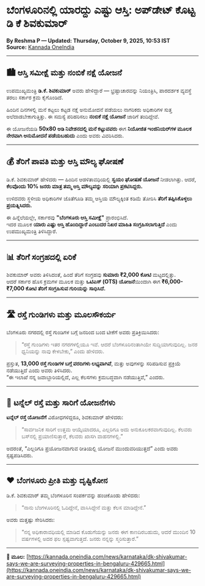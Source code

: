# ಬೆಂಗಳೂರಿನಲ್ಲಿ ಯಾರದ್ದು ಎಷ್ಟು ಆಸ್ತಿ: ಅಪ್‌ಡೇಟ್‌ ಕೊಟ್ಟ ಡಿ ಕೆ ಶಿವಕುಮಾರ್‌

**By Reshma P — Updated: Thursday, October 9, 2025, 10:53 IST**  
**Source:** [Kannada OneIndia](https://kannada.oneindia.com/news/karnataka/dk-shivakumar-says-we-are-surveying-properties-in-bengaluru-429665.html)

---

## 🏙️ ಆಸ್ತಿ ಸಮೀಕ್ಷೆ ಮತ್ತು ನಂಬಿಕೆ ನಕ್ಷೆ ಯೋಜನೆ

ಉಪಮುಖ್ಯಮಂತ್ರಿ **ಡಿ.ಕೆ. ಶಿವಕುಮಾರ್** ಅವರು ಹೇಳಿದ್ದಾರೆ — ಭ್ರಷ್ಟಾಚಾರವನ್ನು ನಿಯಂತ್ರಿಸಿ, ಪಾರದರ್ಶಕ ವ್ಯವಸ್ಥೆ ತರಲು ಸರ್ಕಾರ ಕ್ರಮ ಕೈಗೊಂಡಿದೆ.  

ಹಿಂದಿನ ದಿನಗಳಲ್ಲಿ ಮನೆ ಕಟ್ಟಲು ಕಟ್ಟಡ ನಕ್ಷೆ ಅನುಮೋದನೆ ಪಡೆಯಲು ನಾಗರಿಕರು ಅಧಿಕಾರಿಗಳ ಸುತ್ತ ಅಲೆದಾಡಬೇಕಾಗುತ್ತಿತ್ತು. ಈ ಸಮಸ್ಯೆ ಪರಿಹರಿಸಲು **ನಂಬಿಕೆ ನಕ್ಷೆ ಯೋಜನೆ** ಜಾರಿಗೆ ತಂದಿದ್ದೇವೆ.  

ಈ ಯೋಜನೆಯಡಿ **50x80 ಅಡಿ ನಿವೇಶನದಲ್ಲಿ ಮನೆ ಕಟ್ಟುವವರು** ಈಗ **ನಿಯೋಜಿತ ಇಂಜಿನಿಯರ್‌ಗಳ ಮೂಲಕ ನೇರವಾಗಿ ಅನುಮೋದನೆ ಪಡೆಯಬಹುದು** ಎಂದು ಅವರು ವಿವರಿಸಿದರು.

---

## 💰 ತೆರಿಗೆ ಪಾವತಿ ಮತ್ತು ಆಸ್ತಿ ಮೌಲ್ಯ ಘೋಷಣೆ

ಡಿ.ಕೆ. ಶಿವಕುಮಾರ್‌ ಹೇಳಿದರು — ಹಿಂದಿನ ಆಡಳಿತಾವಧಿಯಲ್ಲಿ **ಸ್ವಯಂ ಘೋಷಣೆ ಯೋಜನೆ** ನೀಡಲಾಗಿತ್ತು. ಆದರೆ, **ಕೆಲವೊಂದು 10% ಜನರು ಮಾತ್ರ ತಮ್ಮ ಆಸ್ತಿ ಮೌಲ್ಯವನ್ನು ಸರಿಯಾಗಿ ಪ್ರಕಟಿಸಿದ್ದರು.**  

ಉಳಿದವರು ಸ್ಥಳೀಯ ಅಧಿಕಾರಿಗಳ ಜೊತೆಗೂಡಿ ತಮ್ಮ ಆಸ್ತಿಯ ಮೌಲ್ಯಕ್ಕಿಂತ ಕಡಿಮೆ ತೋರಿಸಿ **ತೆರಿಗೆ ತಪ್ಪಿಸಿಕೊಳ್ಳಲು ಪ್ರಯತ್ನಿಸಿದರು.**

ಈ ಹಿನ್ನೆಲೆಯಲ್ಲೇ, ಸರ್ಕಾರವು **"ಬೆಂಗಳೂರು ಆಸ್ತಿ ಸಮೀಕ್ಷೆ"** ಪ್ರಾರಂಭಿಸಿದೆ.  
ಇದರ ಮೂಲಕ **ಯಾರು ಎಷ್ಟು ಆಸ್ತಿ ಹೊಂದಿದ್ದಾರೆ ಎಂಬುದರ ನಿಖರ ಮಾಹಿತಿ ಸಂಗ್ರಹಿಸಲಾಗುತ್ತಿದೆ** ಎಂದು ಉಪಮುಖ್ಯಮಂತ್ರಿ ತಿಳಿಸಿದ್ದಾರೆ.

---

## 📊 ತೆರಿಗೆ ಸಂಗ್ರಹದಲ್ಲಿ ಏರಿಕೆ

ಶಿವಕುಮಾರ್ ಅವರು ತಿಳಿಸಿದಂತೆ, ಹಿಂದೆ ತೆರಿಗೆ ಸಂಗ್ರಹವು **ಸುಮಾರು ₹2,000 ಕೋಟಿ** ಮಟ್ಟದಲ್ಲಿತ್ತು.  
ಆದರೆ ಸರ್ಕಾರ ಹೊಸ ಕ್ರಮಗಳ ಮೂಲಕ ಮತ್ತು **ಒಟಿಎಸ್ (OTS) ಯೋಜನೆ**ಯಿಂದಾಗಿ ಈಗ **₹6,000-₹7,000 ಕೋಟಿ ತೆರಿಗೆ ಸಂಗ್ರಹಿಸುವ ಗುರಿಯನ್ನು ಸಾಧಿಸಿದೆ.**

---

## 🛣️ ರಸ್ತೆ ಗುಂಡಿಗಳು ಮತ್ತು ಮೂಲಸೌಕರ್ಯ

ಬೆಂಗಳೂರು ನಗರದಲ್ಲಿ ರಸ್ತೆ ಗುಂಡಿಗಳ ಬಗ್ಗೆ ಜನರಿಂದ ಬಂದ ಟೀಕೆಗೆ ಅವರು ಪ್ರತಿಕ್ರಿಯಿಸಿದರು:  
> “ರಸ್ತೆ ಗುಂಡಿಗಳು ಇತರ ನಗರಗಳಲ್ಲಿಯೂ ಇವೆ. ಆದರೆ ಬೆಂಗಳೂರಿನಂತಾಗಿಯೇ ಸುದ್ದಿಯಾಗುವುದಿಲ್ಲ. ಜನರ ಧ್ವನಿಯನ್ನು ನಾವು ಕೇಳಬೇಕು,” ಎಂದು ಹೇಳಿದರು.

ಪ್ರಸ್ತುತ, **13,000 ರಸ್ತೆ ಗುಂಡಿಗಳ ಬಗ್ಗೆ ವರದಿಗಳು ಲಭ್ಯವಾಗಿವೆ**, ಮತ್ತು ಅವುಗಳನ್ನು ಸರಿಪಡಿಸುವ ಪ್ರಕ್ರಿಯೆ ನಡೆಯುತ್ತಿದೆ ಎಂದು ಅವರು ತಿಳಿಸಿದರು.  
“ಈ ಇಲಾಖೆ ನನ್ನ ಜವಾಬ್ದಾರಿಯಲ್ಲಿದೆ, ಎಲ್ಲ ಕೆಲಸಗಳು ಕ್ರಮಬದ್ಧವಾಗಿ ನಡೆಯುತ್ತಿವೆ,” ಎಂದರು.

---

## 🚗 ಟನ್ನೆಲ್ ರಸ್ತೆ ಮತ್ತು ಸಾರಿಗೆ ಯೋಜನೆಗಳು

**ಟನ್ನೆಲ್‌ ರಸ್ತೆ ಯೋಜನೆಗೆ** ವಿರೋಧಗಳಿದ್ದರೂ, ಶಿವಕುಮಾರ್ ಹೇಳಿದರು:
> “ಸಾರ್ವಜನಿಕ ಸಾರಿಗೆ ಉತ್ತಮ ಆಯ್ಕೆಯಾದರೂ, ಎಲ್ಲರಿಗೂ ಅದು ಅನುಕೂಲಕರವಾಗುವುದಿಲ್ಲ. ಕೆಲವರು ಬಸ್‌ನಲ್ಲಿ ಪ್ರಯಾಣಿಸುತ್ತಾರೆ, ಕೆಲವರು ಖಾಸಗಿ ವಾಹನಗಳಲ್ಲಿ.”

ಅದರಂತೆ, “ಎಲ್ಲರಿಗೂ ಪ್ರಯೋಜನವಾಗುವ ರೀತಿಯಲ್ಲಿ ಯೋಜನೆ ಮುಂದುವರಿಯುತ್ತದೆ” ಎಂದು ಅವರು ಸ್ಪಷ್ಟಪಡಿಸಿದರು.

---

## ❤️ ಬೆಂಗಳೂರು ಪ್ರೀತಿ ಮತ್ತು ದೃಷ್ಟಿಕೋನ

ಡಿ.ಕೆ. ಶಿವಕುಮಾರ್‌ ತಮ್ಮ ಬೆಂಗಳೂರಿನ ಸಂಪರ್ಕವನ್ನು ಹಂಚಿಕೊಂಡು ಹೇಳಿದರು:  
> “ನಾನು ಬೆಂಗಳೂರಿನಲ್ಲಿ ಓದಿದ್ದೇನೆ, ವಾಸಿಸಿದ್ದೇನೆ ಮತ್ತು ಕೆಲಸ ಮಾಡಿದ್ದೇನೆ.”

ಅವರು ಮತ್ತಷ್ಟು ಸೇರಿಸಿದರು:
> “ನನ್ನ ಅಧಿಕಾರಾವಧಿಯಲ್ಲಿ ಮಾಡಿದ ಕೊಡುಗೆಯನ್ನು ಜನರು ಈಗ ಕಾಣದಿರಬಹುದು, ಆದರೆ ಮುಂದಿನ 10 ವರ್ಷಗಳಲ್ಲಿ ಅದರ ಫಲ ಸ್ಪಷ್ಟವಾಗುತ್ತದೆ. ಜನರು ನನ್ನನ್ನು ಸ್ಮರಿಸುತ್ತಾರೆ.”

---

**📎 ಮೂಲ:** [https://kannada.oneindia.com/news/karnataka/dk-shivakumar-says-we-are-surveying-properties-in-bengaluru-429665.html](https://kannada.oneindia.com/news/karnataka/dk-shivakumar-says-we-are-surveying-properties-in-bengaluru-429665.html)